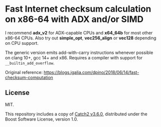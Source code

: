 Fast Internet checksum calculation on x86-64 with ADX and/or SIMD
=================================================================

I recommend **adx_v2** for ADX-capable CPUs and **x64_64b** for most other
x86-64 CPUs. Also try out **simple_opt**, **vec256_align** or **vec128**
depending on CPU support.

The generic version emits add-with-carry instructions whenever possible
on clang 10+, gcc 14+ and x86.
Requires a compiler with support for `__builtin_add_overflow`.

Original reference:
https://blogs.igalia.com/dpino/2018/06/14/fast-checksum-computation

License
-------

MIT.

This repository includes a copy of
[Catch2 v3.6.0](https://github.com/catchorg/Catch2/releases/tag/v3.6.0),
distributed under the Boost Software License, version 1.0.
